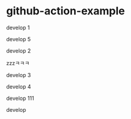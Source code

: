 # github-action-example


develop 1

develop 5

develop 2

zzzㅋㅋㅋ

develop 3

develop 4 

develop 111

develop
